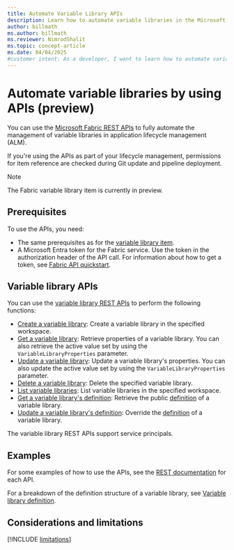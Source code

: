 ```yaml
---
title: Automate Variable Library APIs
description: Learn how to automate variable libraries in the Microsoft Fabric application lifecycle management (ALM) tool by using APIs.
author: billmath
ms.author: billmath
ms.reviewer: NimrodShalit
ms.topic: concept-article
ms.date: 04/04/2025
#customer intent: As a developer, I want to learn how to automate variable libraries in the Microsoft Fabric application lifecycle management (ALM) tool by using APIs, so that I can manage my content lifecycle.
---
```


# Automate variable libraries by using APIs (preview)

You can use the [Microsoft Fabric REST APIs](/rest/api/fabric/articles/using-fabric-apis) to fully automate the management of variable libraries in application lifecycle management (ALM).

If you're using the APIs as part of your lifecycle management, permissions for item reference are checked during Git update and pipeline deployment.

> [!NOTE]
> The Fabric variable library item is currently in preview.

## Prerequisites

To use the APIs, you need:

- The same prerequisites as for the [variable library item](./get-started-variable-libraries.md#prerequisites).
- A Microsoft Entra token for the Fabric service. Use the token in the authorization header of the API call. For information about how to get a token, see [Fabric API quickstart](/rest/api/fabric/articles/get-started/fabric-api-quickstart).

## Variable library APIs

You can use the [variable library REST APIs](/rest/api/fabric/variablelibrary/items) to perform the following functions:

- [Create a variable library](/rest/api/fabric/variablelibrary/items/create-variable-library): Create a variable library in the specified workspace.
- [Get a variable library](/rest/api/fabric/variablelibrary/items/get-variable-library): Retrieve properties of a variable library. You can also retrieve the active value set by using the `VariableLibraryProperties` parameter.
- [Update a variable library](/rest/api/fabric/variablelibrary/items/update-variable-library): Update a variable library's properties. You can also update the active value set by using the `VariableLibraryProperties` parameter.
- [Delete a variable library](/rest/api/fabric/variablelibrary/items/delete-variable-library): Delete the specified variable library.
- [List variable libraries](/rest/api/fabric/variablelibrary/items/list-variable-libraries): List variable libraries in the specified workspace.
- [Get a variable library's definition](/rest/api/fabric/variablelibrary/items/get-variable-library-definition): Retrieve the public [definition](./variable-library-cicd.md#variable-libraries-and-git-integration) of a variable library.
- [Update a variable library's definition](/rest/api/fabric/variablelibrary/items/update-variable-library-definition): Override the [definition](./variable-library-cicd.md#variable-libraries-and-git-integration) of a variable library.

The variable library REST APIs support service principals.

## Examples

For some examples of how to use the APIs, see the [REST documentation](/rest/api/fabric/variablelibrary/items) for each API.

For a breakdown of the definition structure of a variable library, see [Variable library definition](/rest/api/fabric/articles/item-management/definitions/variable-library-definition).

## Considerations and limitations

[!INCLUDE [limitations](../includes/variable-library-limitations.md)]
